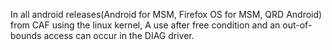 In all android releases(Android for MSM, Firefox OS for MSM, QRD Android) from CAF using the linux kernel, A use after free condition and an out-of-bounds access can occur in the DIAG driver.